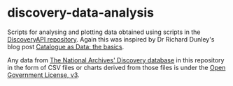 # discovery-data-analysis
Scripts for analysing and plotting data obtained using scripts in the [DiscoveryAPI repository](https://github.com/DavidUnderdown/DiscoveryAPI).  Again this was inspired by Dr Richard Dunley's blog post [Catalogue as Data: the basics](http://blog.nationalarchives.gov.uk/blog/catalogue-data-basics/).

Any data from [The National Archives' Discovery database](http://discovery.nationalarchives.gov.uk/) in this repository in the form of CSV files or charts derived from those files is under the [Open Government License, v3](http://www.nationalarchives.gov.uk/doc/open-government-licence/).
